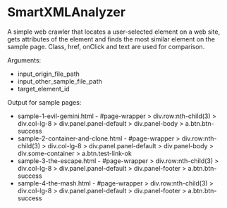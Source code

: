 # SmartXMLAnalyzer
A simple web crawler that locates a user-selected element on a web site, gets attributes of the element and finds the most similar element on the sample page. Class, href, onClick and text are used for comparison.

Arguments:
- input_origin_file_path
- input_other_sample_file_path
- target_element_id

Output for sample pages:
- sample-1-evil-gemini.html   -   #page-wrapper > div.row:nth-child(3) > div.col-lg-8 > div.panel.panel-default > div.panel-body > a.btn.btn-success
- sample-2-container-and-clone.html   -   #page-wrapper > div.row:nth-child(3) > div.col-lg-8 > div.panel.panel-default > div.panel-body > div.some-container > a.btn.test-link-ok
- sample-3-the-escape.html   -   #page-wrapper > div.row:nth-child(3) > div.col-lg-8 > div.panel.panel-default > div.panel-footer > a.btn.btn-success
- sample-4-the-mash.html   -   #page-wrapper > div.row:nth-child(3) > div.col-lg-8 > div.panel.panel-default > div.panel-footer > a.btn.btn-success
